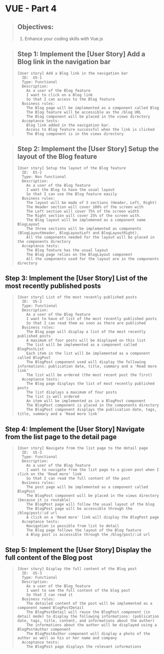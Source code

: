 # VUE - Part 4
> ## Objectives:
> 
> 1. Enhance your coding skills with Vue.js

> ## Step 1: Implement the [User Story] Add a Blog link in the navigation bar
> 
>     [User story] Add a Blog link in the navigation bar
>       ID:  US-1 
>       Type: Functional     
>       Description:      
>         As a user of the Blog feature    
>         I want to click on a Blog link  
>         So that I can access to the Blog feature
>       Business rules:  
>         The Blog page will be implemented as a component called Blog
>         The Blog feature will be accessible as the /blog URL
>         The Blog component will be placed in the views directory
>       Acceptance tests:  
>         Blog link added in the navigation bar. 
>         Access to Blog feature successful when the link is clicked
>         The Blog component is in the views directory

> ## Step 2: Implement the [User Story] Setup the layout of the Blog feature
> 
>     [User story] Setup the layout of the Blog feature
>       ID:  ES-2 
>       Type: Non functional     
>       Description:      
>         As a user of the Blog feature    
>         I want the Blog to have the usual layout 
>         So that I can use the Blog feature easily
>       Business rules: 
>         The layout will be made of 3 sections (Header, Left, Right) 
>         The Header section will cover 100% of the screen with
>         The Left section will cover 75% of the screen width
>         The Right section will cover 25% of the screen with.
>         The Blog layout will be implemened as a component name BlogLayout
>         The three sections will be implemented as components (BlogLayoutHeader, BlogLayoutLeft and BlogLayoutRight). 
>         All the components needed for the layout will be placed in the components directory
>       Acceptance tests:  
>         The Blog feature has the usual layout
>         The Blog page relies on the BlogLayout component
>         All the components used for the layout are in the components directory

## Step 3: Implement the [User Story] List of the most recently published posts 
> 
>     [User story] List of the most recently published posts 
>       ID:  US-2 
>       Type: Functional     
>       Description:      
>         As a user of the Blog feature    
>         I want to have of list of the most recently published posts
>         So that I can read them as soon as there are published
>       Business rules: 
>         The Blog page will display a list of the most recently published posts 
>         A maximum of four posts will be displayed on this list
>         The list will be implemented as a component called BlogPostList
>         Each item in the list will be implemented as a component called BlogPost
>         The BlogPost component used will display the following informations: publication date, title, summary and a 'Read more link'
>         The list will be ordered (the most recent post the first)
>       Acceptance tests:  
>         The Blog page displays the list of most recently published posts
>         The list displays a maximum of four posts
>         The list is well ordered
>         An item will be implemented as in a BlogPost component
>         The BlogPost component is placed in the components directory
>         The BlogPost component displays the publication date, tags, title, summary and a 'Read more link'

## Step 4: Implement the [User Story] Navigate from the list page to the detail page 
> 
>     [User story] Navigate from the list page to the detail page
>       ID:  US-3 
>       Type: Functional     
>       Description:      
>         As a user of the Blog feature    
>         I want to navigate from the list page to a given post when I click on the 'Read more' link
>         So that I can read the full content of the post
>       Business rules: 
>         The post page will be implemented as a component called BlogPost
>         The BlogPost component will be placed in the views directory (because it is routable)
>         The BlogPost page will follow the usual layout of the blog
>         The BlogPost page will be accessible through the /blog/post/:id url
>         A click on a 'Read more' link will display the BlogPost page
>       Acceptance tests:  
>         Navigation is possible from list to detail 
>         The Blog page follows the layout of the Blog feature
>         A Blog post is accessible through the /blog/post/:id url


## Step 5: Implement the [User Story] Display the full content of the Blog post 
> 
>     [User story] Display the full content of the Blog post
>       ID:  US-3 
>       Type: Functional     
>       Description:      
>         As a user of the Blog feature    
>         I want to see the full content of the blog post
>         So that I can read it
>       Business rules: 
>         The detailed content of the post will be implemented as a component named BlogPostDetail
>         The BlogPostDetail will reuse the BlogPost component (in detail mode) to display the following informations: (publication date, tags, title, content, and informations about the author)
>         The informations about the author will be displayed using a BlogPostAuthor component
>         The BlogPostAuthor component will display a photo of the author as well as his or her name and company
>       Acceptance tests:  
>         The BlogPost page displays the relevant informations


